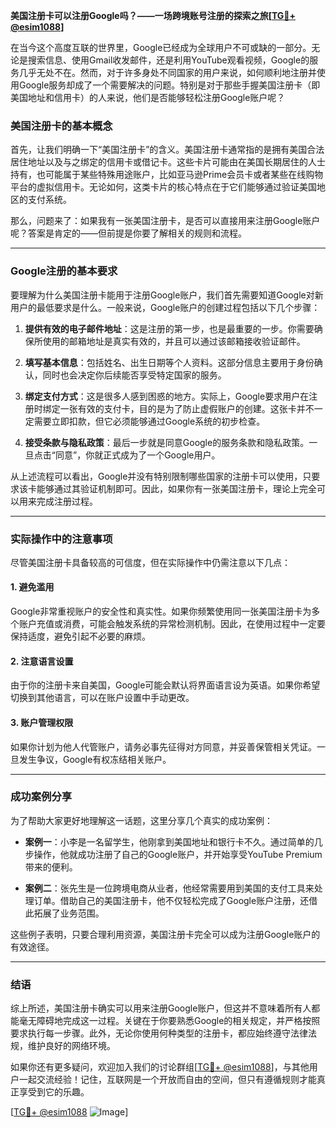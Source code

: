 **美国注册卡可以注册Google吗？——一场跨境账号注册的探索之旅[[TG💪+ @esim1088](https://t.me/s/esim1088)]**

在当今这个高度互联的世界里，Google已经成为全球用户不可或缺的一部分。无论是搜索信息、使用Gmail收发邮件，还是利用YouTube观看视频，Google的服务几乎无处不在。然而，对于许多身处不同国家的用户来说，如何顺利地注册并使用Google服务却成了一个需要解决的问题。特别是对于那些手握美国注册卡（即美国地址和信用卡）的人来说，他们是否能够轻松注册Google账户呢？

### 美国注册卡的基本概念

首先，让我们明确一下“美国注册卡”的含义。美国注册卡通常指的是拥有美国合法居住地址以及与之绑定的信用卡或借记卡。这些卡片可能由在美国长期居住的人士持有，也可能属于某些特殊用途账户，比如亚马逊Prime会员卡或者某些在线购物平台的虚拟信用卡。无论如何，这类卡片的核心特点在于它们能够通过验证美国地区的支付系统。

那么，问题来了：如果我有一张美国注册卡，是否可以直接用来注册Google账户呢？答案是肯定的——但前提是你要了解相关的规则和流程。

---

### Google注册的基本要求

要理解为什么美国注册卡能用于注册Google账户，我们首先需要知道Google对新用户的最低要求是什么。一般来说，Google账户的创建过程包括以下几个步骤：

1. **提供有效的电子邮件地址**：这是注册的第一步，也是最重要的一步。你需要确保所使用的邮箱地址是真实有效的，并且可以通过该邮箱接收验证邮件。
   
2. **填写基本信息**：包括姓名、出生日期等个人资料。这部分信息主要用于身份确认，同时也会决定你后续能否享受特定国家的服务。

3. **绑定支付方式**：这是很多人感到困惑的地方。实际上，Google要求用户在注册时绑定一张有效的支付卡，目的是为了防止虚假账户的创建。这张卡并不一定需要立即扣款，但它必须能够通过Google系统的初步检查。

4. **接受条款与隐私政策**：最后一步就是同意Google的服务条款和隐私政策。一旦点击“同意”，你就正式成为了一个Google用户。

从上述流程可以看出，Google并没有特别限制哪些国家的注册卡可以使用，只要求该卡能够通过其验证机制即可。因此，如果你有一张美国注册卡，理论上完全可以用来完成注册过程。

---

### 实际操作中的注意事项

尽管美国注册卡具备较高的可信度，但在实际操作中仍需注意以下几点：

#### 1. 避免滥用
Google非常重视账户的安全性和真实性。如果你频繁使用同一张美国注册卡为多个账户充值或消费，可能会触发系统的异常检测机制。因此，在使用过程中一定要保持适度，避免引起不必要的麻烦。

#### 2. 注意语言设置
由于你的注册卡来自美国，Google可能会默认将界面语言设为英语。如果你希望切换到其他语言，可以在账户设置中手动更改。

#### 3. 账户管理权限
如果你计划为他人代管账户，请务必事先征得对方同意，并妥善保管相关凭证。一旦发生争议，Google有权冻结相关账户。

---

### 成功案例分享

为了帮助大家更好地理解这一话题，这里分享几个真实的成功案例：

- **案例一**：小李是一名留学生，他刚拿到美国地址和银行卡不久。通过简单的几步操作，他就成功注册了自己的Google账户，并开始享受YouTube Premium带来的便利。
  
- **案例二**：张先生是一位跨境电商从业者，他经常需要用到美国的支付工具来处理订单。借助自己的美国注册卡，他不仅轻松完成了Google账户注册，还借此拓展了业务范围。

这些例子表明，只要合理利用资源，美国注册卡完全可以成为注册Google账户的有效途径。

---

### 结语

综上所述，美国注册卡确实可以用来注册Google账户，但这并不意味着所有人都能毫无障碍地完成这一过程。关键在于你要熟悉Google的相关规定，并严格按照要求执行每一步骤。此外，无论你使用何种类型的注册卡，都应始终遵守法律法规，维护良好的网络环境。

如果你还有更多疑问，欢迎加入我们的讨论群组[[TG💪+ @esim1088](https://t.me/s/esim1088)]，与其他用户一起交流经验！记住，互联网是一个开放而自由的空间，但只有遵循规则才能真正享受到它的乐趣。

[[TG💪+ @esim1088](https://t.me/s/esim1088) ![Image](https://i.postimg.cc/4NQfJmqS/Snipaste-2025-05-13-00-14-12.png)]